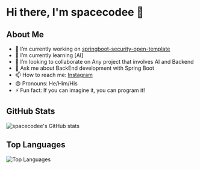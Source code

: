 # Hi there, I'm spacecodee 👋

## About Me
- 🔭 I’m currently working on [springboot-security-open-template](https://github.com/spacecodee/springboot-security-open-template)
- 🌱 I’m currently learning [AI]
- 👯 I’m looking to collaborate on Any project that involves AI and Backend
- 💬 Ask me about BackEnd development with Spring Boot
- 📫 How to reach me: [Instagram](https://www.instagram.com/spacecodee)
- 😄 Pronouns: He/Him/His
- ⚡ Fun fact: If you can imagine it, you can program it!

## GitHub Stats
![spacecodee's GitHub stats](https://github-readme-stats.vercel.app/api?username=spacecodee&show_icons=true&theme=radical)

## Top Languages
![Top Languages](https://github-readme-stats.vercel.app/api/top-langs/?username=spacecodee&layout=compact&theme=radical)
